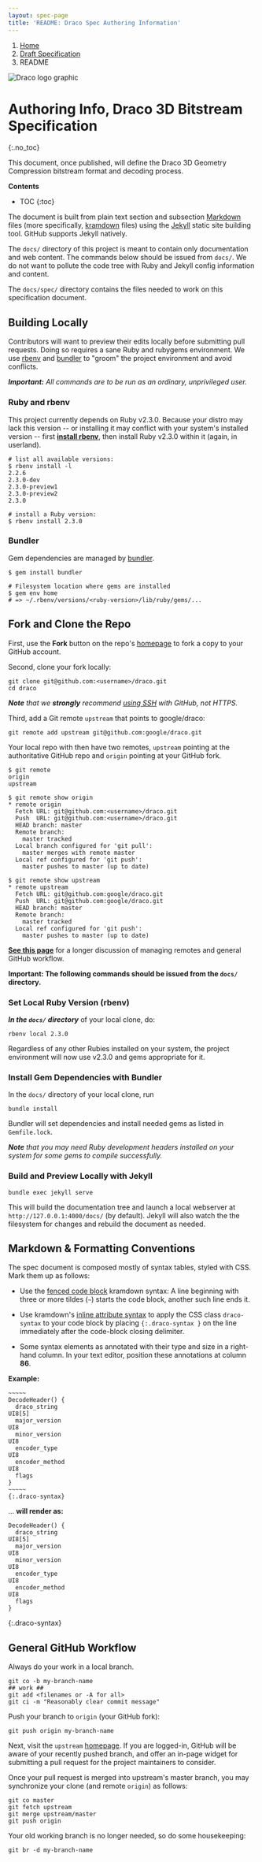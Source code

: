 ```yaml
---
layout: spec-page
title: 'README: Draco Spec Authoring Information'
---
```


<ol class="breadcrumb">
  <li class=""><a href="..">Home</a></li>
  <li class=""><a href=".">Draft Specification</a></li>
  <li class="">README</li>
</ol>

![Draco logo graphic](../artwork/draco3d-horiz-320x79.png)

# Authoring Info, Draco 3D Bitstream Specification

{:.no_toc}

This document, once published, will define the Draco 3D Geometry Compression
bitstream format and decoding process.

**Contents**

- TOC
  {:toc}

The document is built from plain text section and subsection [Markdown] files
(more specifically, [kramdown] files) using the [Jekyll] static site building
tool. GitHub supports Jekyll natively.

The `docs/` directory of this project is meant to contain only documentation
and web content. The commands below should be issued from `docs/`. We do not
want to pollute the code tree with Ruby and Jekyll config information and
content.

The `docs/spec/` directory contains the files needed to work on this
specification document.

## Building Locally

Contributors will want to preview their edits locally before submitting pull
requests. Doing so requires a sane Ruby and rubygems environment. We use [rbenv]
and [bundler] to "groom" the project environment and avoid conflicts.

_**Important:** All commands are to be run as an ordinary, unprivileged user._

### Ruby and rbenv

This project currently depends on Ruby v2.3.0. Because your distro may lack this
version -- or installing it may conflict with your system's installed version --
first **[install rbenv]**, then install Ruby v2.3.0 within it (again, in
userland).

```
# list all available versions:
$ rbenv install -l
2.2.6
2.3.0-dev
2.3.0-preview1
2.3.0-preview2
2.3.0

# install a Ruby version:
$ rbenv install 2.3.0
```

### Bundler

Gem dependencies are managed by [bundler].

```
$ gem install bundler

# Filesystem location where gems are installed
$ gem env home
# => ~/.rbenv/versions/<ruby-version>/lib/ruby/gems/...
```

## Fork and Clone the Repo

First, use the **Fork** button on the repo's [homepage] to fork a copy to your
GitHub account.

Second, clone your fork locally:

```
git clone git@github.com:<username>/draco.git
cd draco
```

_**Note** that we **strongly** recommend [using SSH] with GitHub, not HTTPS._

Third, add a Git remote `upstream` that points to google/draco:

```
git remote add upstream git@github.com:google/draco.git
```

Your local repo with then have two remotes, `upstream` pointing at the
authoritative GitHub repo and `origin` pointing at your GitHub fork.

```
$ git remote
origin
upstream

$ git remote show origin
* remote origin
  Fetch URL: git@github.com:<username>/draco.git
  Push  URL: git@github.com:<username>/draco.git
  HEAD branch: master
  Remote branch:
    master tracked
  Local branch configured for 'git pull':
    master merges with remote master
  Local ref configured for 'git push':
    master pushes to master (up to date)

$ git remote show upstream
* remote upstream
  Fetch URL: git@github.com:google/draco.git
  Push  URL: git@github.com:google/draco.git
  HEAD branch: master
  Remote branch:
    master tracked
  Local ref configured for 'git push':
    master pushes to master (up to date)
```

[**See this page**][1] for a longer discussion of managing remotes and general
GitHub workflow.

**Important: The following commands should be issued from the `docs/`
directory.**

### Set Local Ruby Version (rbenv)

_**In the `docs/` directory**_ of your local clone, do:

```
rbenv local 2.3.0
```

Regardless of any other Rubies installed on your system, the project environment
will now use v2.3.0 and gems appropriate for it.

### Install Gem Dependencies with Bundler

In the `docs/` directory of your local clone, run

```
bundle install
```

Bundler will set dependencies and install needed gems as listed in
`Gemfile.lock`.

_**Note** that you may need Ruby development headers installed on your system
for some gems to compile successfully._

### Build and Preview Locally with Jekyll

```
bundle exec jekyll serve
```

This will build the documentation tree and launch a local webserver at
`http://127.0.0.1:4000/docs/` (by default). Jekyll will also watch the
the filesystem for changes and rebuild the document as needed.

## **Markdown & Formatting Conventions**

The spec document is composed mostly of syntax tables, styled with CSS. Mark
them up as follows:

- Use the [fenced code block][fenced] kramdown syntax: A line beginning with
  three or more tildes (`~`) starts the code block, another such line ends it.

- Use kramdown's [inline attribute syntax][inline] to apply the CSS class
  `draco-syntax` to your code block by placing `{:.draco-syntax }` on the line
  immediately after the code-block closing delimiter.

- Some syntax elements as annotated with their type and size in a right-hand
  column. In your text editor, position these annotations at column **86**.

**Example:**

<pre><code>~~~~~
DecodeHeader() {
  draco_string                                                                       UI8[5]
  major_version                                                                      UI8
  minor_version                                                                      UI8
  encoder_type                                                                       UI8
  encoder_method                                                                     UI8
  flags
}
~~~~~
{:.draco-syntax}</code></pre>

... **will render as:**

```
DecodeHeader() {
  draco_string                                                                       UI8[5]
  major_version                                                                      UI8
  minor_version                                                                      UI8
  encoder_type                                                                       UI8
  encoder_method                                                                     UI8
  flags
}
```

{:.draco-syntax}

## General GitHub Workflow

Always do your work in a local branch.

```
git co -b my-branch-name
## work ##
git add <filenames or -A for all>
git ci -m "Reasonably clear commit message"
```

Push your branch to `origin` (your GitHub fork):

```
git push origin my-branch-name
```

Next, visit the `upstream` [homepage]. If you are logged-in, GitHub will be
aware of your recently pushed branch, and offer an in-page widget for submitting
a pull request for the project maintainers to consider.

Once your pull request is merged into upstream's master branch, you may
synchronize your clone (and remote `origin`) as follows:

```
git co master
git fetch upstream
git merge upstream/master
git push origin
```

Your old working branch is no longer needed, so do some housekeeping:

```
git br -d my-branch-name
```

[Markdown]: https://daringfireball.net/projects/markdown/
[kramdown]: https://kramdown.gettalong.org/
[Jekyll]: https://jekyllrb.com/
[rbenv]: https://github.com/rbenv/rbenv
[bundler]: http://bundler.io/
[install rbenv]: https://github.com/rbenv/rbenv#installation
[homepage]: https://github.com/google/draco
[using SSH]: https://help.github.com/articles/connecting-to-github-with-ssh/
[1]: https://2buntu.com/articles/1459/keeping-your-forked-repo-synced-with-the-upstream-source/
[fenced]: https://kramdown.gettalong.org/syntax.html#fenced-code-blocks
[inline]: https://kramdown.gettalong.org/syntax.html#block-ials
